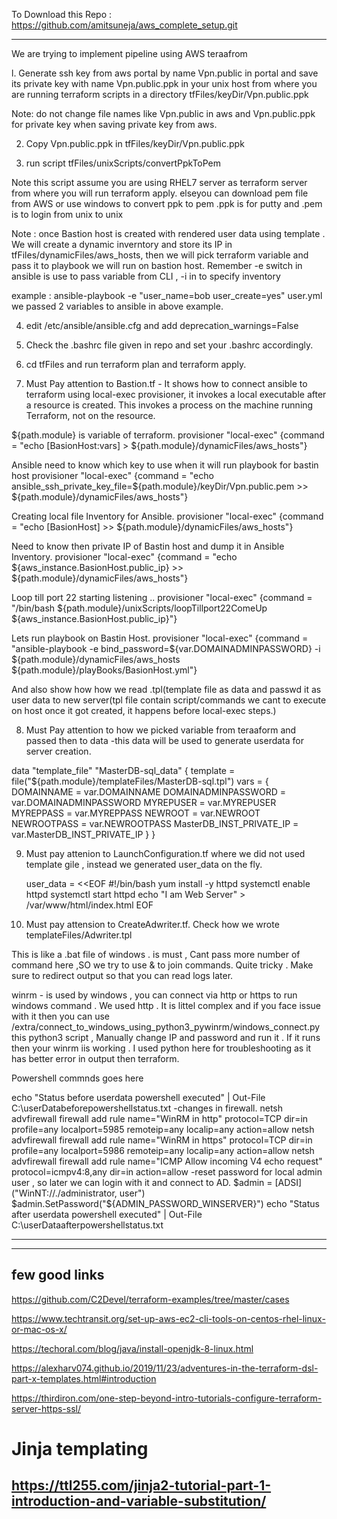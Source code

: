 To Download this Repo : 
https://github.com/amitsuneja/aws_complete_setup.git


----------------------------------------------------------------------------------------------------------

We are trying to implement pipeline using AWS teraafrom

l. Generate ssh key from aws portal by name Vpn.public in portal and save its private key  with name Vpn.public.ppk in your unix host from where you are running terraform scripts in a directory tfFiles/keyDir/Vpn.public.ppk

Note: do not change file names like Vpn.public in aws and Vpn.public.ppk for private key when saving private key from aws.


2. Copy Vpn.public.ppk in tfFiles/keyDir/Vpn.public.ppk


3. run script tfFiles/unixScripts/convertPpkToPem

 Note this script assume you are using RHEL7 server as terraform server from where you will run terraform apply.
 elseyou can download pem file from AWS or use windows to convert ppk to pem
 .ppk is for putty and .pem is to login from unix to unix

Note : once Bastion host is created with rendered user data using template  . We will create a dynamic inverntory and store its IP in tfFiles/dynamicFiles/aws_hosts, then we will pick terraform variable and pass it to playbook we will run on bastion host. Remember -e switch in ansible is use to pass variable from  CLI , -i in to specify inventory 
          
example : ansible-playbook -e "user_name=bob user_create=yes" user.yml 
we passed 2 variables to ansible in above example.


4. edit /etc/ansible/ansible.cfg and add deprecation_warnings=False

5. Check the .bashrc file given in repo and set your .bashrc accordingly.


6. cd tfFiles and run terraform plan and terraform apply.


7. Must Pay attention to Bastion.tf - It shows how to connect ansible to terraform using local-exec provisioner, it invokes a local executable after a resource is created. This invokes a process on the machine running Terraform, not on the resource. 

${path.module} is variable of terraform.
provisioner "local-exec" {command = "echo [BasionHost:vars] > ${path.module}/dynamicFiles/aws_hosts"}

Ansible need to know which key to use when it will run playbook for bastin host 
provisioner "local-exec" {command = "echo ansible_ssh_private_key_file=${path.module}/keyDir/Vpn.public.pem >> ${path.module}/dynamicFiles/aws_hosts"}

Creating local file Inventory for Ansible.
provisioner "local-exec" {command = "echo [BasionHost] >> ${path.module}/dynamicFiles/aws_hosts"}

Need to know then private IP of Bastin host and dump it in Ansible Inventory.
provisioner "local-exec" {command = "echo ${aws_instance.BasionHost.public_ip} >> ${path.module}/dynamicFiles/aws_hosts"}

Loop till port 22 starting listening ..
provisioner "local-exec" {command = "/bin/bash ${path.module}/unixScripts/loopTillport22ComeUp ${aws_instance.BasionHost.public_ip}"}


Lets run playbook on Bastin Host.
provisioner "local-exec" {command = "ansible-playbook -e bind_password=${var.DOMAINADMINPASSWORD} -i ${path.module}/dynamicFiles/aws_hosts ${path.module}/playBooks/BasionHost.yml"}




 And also show how how we read  .tpl(template file as data and passwd it as user data to new server(tpl file contain  script/commands we cant to execute on host once it got created, it happens before local-exec steps.)







8. Must Pay attention to  how we picked variable from teraaform and passed then to data -this data will be used to generate userdata for server creation.
 
data "template_file" "MasterDB-sql_data" {
        template = file("${path.module}/templateFiles/MasterDB-sql.tpl")
       vars = {
               DOMAINNAME          = var.DOMAINNAME
               DOMAINADMINPASSWORD = var.DOMAINADMINPASSWORD
               MYREPUSER           = var.MYREPUSER
               MYREPPASS           = var.MYREPPASS
               NEWROOT             = var.NEWROOT
               NEWROOTPASS         = var.NEWROOTPASS
               MasterDB_INST_PRIVATE_IP = var.MasterDB_INST_PRIVATE_IP
       }
}



9. Must pay attenion to LaunchConfiguration.tf where we did not used template gile , instead we generated user_data on the fly.

    user_data                   = <<EOF
                                  #!/bin/bash
                                  yum install -y httpd
                                  systemctl enable httpd
                                  systemctl start httpd
                                  echo "I am Web Server" > /var/www/html/index.html
                                  EOF



10. Must pay attension to CreateAdwriter.tf. Check how we wrote templateFiles/Adwriter.tpl

This is like a .bat file of windows . <script> and </script> is must , Cant pass more number of command here ,SO we try to use & to join commands. Quite tricky . Make sure to redirect output so that you can read logs later.



winrm - is used by windows , you can connect via http or https to run windows command . We used http .
It is littel complex and if you face issue with it then you can use /extra/connect_to_windows_using_python3_pywinrm/windows_connect.py this python3 script , Manually change IP and password and run it . If it runs then your winrm iis working .
I used python here for troubleshooting as it has better error in output then terraform.
 
<script>
winrm quickconfig -q & winrm set winrm/config/winrm @{MaxMemoryPerShellMB="300"} & winrm set winrm/config @{MaxTimeoutms="1800000"} & winrm set winrm/config/service @{AllowUnencrypted="true"} & winrm set winrm/config/service/auth @{Basic="true"} & winrm set winrm/config/service @{AllowUnencrypted="true"} > c:\userDatatStatus.txt
</script>


Powershell commnds goes here


<powershell>
echo "Status before userdata powershell executed" | Out-File C:\userDatabeforepowershellstatus.txt
-changes in firewall.
netsh advfirewall firewall add rule name="WinRM in http" protocol=TCP dir=in profile=any localport=5985 remoteip=any localip=any action=allow
netsh advfirewall firewall add rule name="WinRM in https" protocol=TCP dir=in profile=any localport=5986 remoteip=any localip=any action=allow
netsh advfirewall firewall add rule name="ICMP Allow incoming V4 echo request" protocol=icmpv4:8,any dir=in action=allow
-reset password for local admin user , so later we can login with it and connect to AD.
$admin = [ADSI]("WinNT://./administrator, user")
$admin.SetPassword("${ADMIN_PASSWORD_WINSERVER}")
echo "Status after userdata powershell executed" | Out-File C:\userDataafterpowershellstatus.txt
</powershell>
   

---------------------------------------------------------------------------------------------------------------------


















--------------------------------------------------------------------------------------------------------------
few good links
--------------------------------------------------------------------------------------------------------------



https://github.com/C2Devel/terraform-examples/tree/master/cases


https://www.techtransit.org/set-up-aws-ec2-cli-tools-on-centos-rhel-linux-or-mac-os-x/


https://techoral.com/blog/java/install-openjdk-8-linux.html


https://alexharv074.github.io/2019/11/23/adventures-in-the-terraform-dsl-part-x-templates.html#introduction


https://thirdiron.com/one-step-beyond-intro-tutorials-configure-terraform-server-https-ssl/


# Jinja templating
https://ttl255.com/jinja2-tutorial-part-1-introduction-and-variable-substitution/
-----------------------------------------------------------------------------------------------------------------
